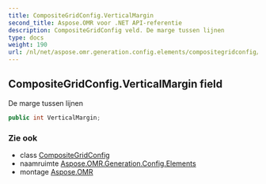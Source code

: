 ```yaml
---
title: CompositeGridConfig.VerticalMargin
second_title: Aspose.OMR voor .NET API-referentie
description: CompositeGridConfig veld. De marge tussen lijnen
type: docs
weight: 190
url: /nl/net/aspose.omr.generation.config.elements/compositegridconfig/verticalmargin/
---
```

## CompositeGridConfig.VerticalMargin field

De marge tussen lijnen

```csharp
public int VerticalMargin;
```

### Zie ook

* class [CompositeGridConfig](../)
* naamruimte [Aspose.OMR.Generation.Config.Elements](../../compositegridconfig/)
* montage [Aspose.OMR](../../../)


